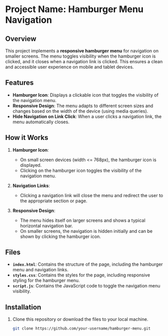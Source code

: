 # Project Name: Hamburger Menu Navigation

## Overview
This project implements a **responsive hamburger menu** for navigation on smaller screens. The menu toggles visibility when the hamburger icon is clicked, and it closes when a navigation link is clicked. This ensures a clean and accessible user experience on mobile and tablet devices.

## Features
- **Hamburger Icon**: Displays a clickable icon that toggles the visibility of the navigation menu.
- **Responsive Design**: The menu adapts to different screen sizes and changes based on the width of the device (using media queries).
- **Hide Navigation on Link Click**: When a user clicks a navigation link, the menu automatically closes.
  
## How it Works
1. **Hamburger Icon**:
   - On small screen devices (width <= 768px), the hamburger icon is displayed.
   - Clicking on the hamburger icon toggles the visibility of the navigation menu.
  
2. **Navigation Links**:
   - Clicking a navigation link will close the menu and redirect the user to the appropriate section or page.

3. **Responsive Design**:
   - The menu hides itself on larger screens and shows a typical horizontal navigation bar.
   - On smaller screens, the navigation is hidden initially and can be shown by clicking the hamburger icon.

## Files
- **`index.html`**: Contains the structure of the page, including the hamburger menu and navigation links.
- **`styles.css`**: Contains the styles for the page, including responsive styling for the hamburger menu.
- **`script.js`**: Contains the JavaScript code to toggle the navigation menu visibility.

## Installation
1. Clone this repository or download the files to your local machine.
   
   ```bash
   git clone https://github.com/your-username/hamburger-menu.git

